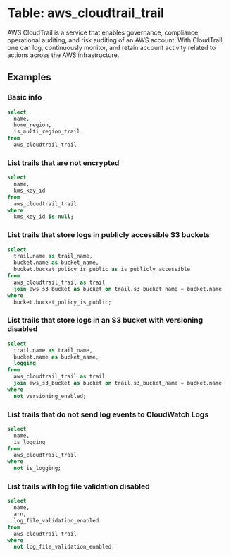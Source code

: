 # Table: aws_cloudtrail_trail

AWS CloudTrail is a service that enables governance, compliance, operational auditing, and risk auditing of an AWS account. With CloudTrail, one can log, continuously monitor, and retain account activity related to actions across the AWS infrastructure.

## Examples

### Basic info

```sql
select
  name,
  home_region,
  is_multi_region_trail
from
  aws_cloudtrail_trail
```

### List trails that are not encrypted

```sql
select
  name,
  kms_key_id
from
  aws_cloudtrail_trail
where
  kms_key_id is null;
```

### List trails that store logs in publicly accessible S3 buckets

```sql
select
  trail.name as trail_name,
  bucket.name as bucket_name,
  bucket.bucket_policy_is_public as is_publicly_accessible
from
  aws_cloudtrail_trail as trail
  join aws_s3_bucket as bucket on trail.s3_bucket_name = bucket.name
where
  bucket.bucket_policy_is_public;
```

### List trails that store logs in an S3 bucket with versioning disabled

```sql
select
  trail.name as trail_name,
  bucket.name as bucket_name,
  logging
from
  aws_cloudtrail_trail as trail
  join aws_s3_bucket as bucket on trail.s3_bucket_name = bucket.name
where
  not versioning_enabled;
```

### List trails that do not send log events to CloudWatch Logs

```sql
select
  name,
  is_logging
from
  aws_cloudtrail_trail
where
  not is_logging;
```

### List trails with log file validation disabled

```sql
select
  name,
  arn,
  log_file_validation_enabled
from
  aws_cloudtrail_trail
where
  not log_file_validation_enabled;
```

